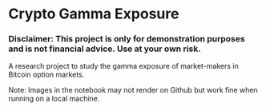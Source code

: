 # Crypto Gamma Exposure
### Disclaimer: This project is only for demonstration purposes and is not financial advice. Use at your own risk.
A research project to study the gamma exposure of market-makers in Bitcoin option markets. 


Note: Images in the notebook may not render on Github but work fine when running on a local machine. 
